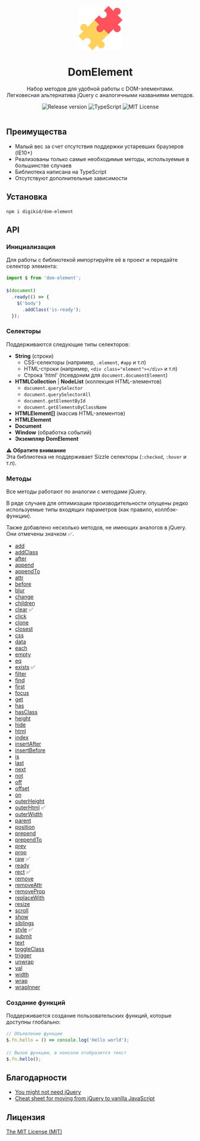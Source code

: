 <div align="center">
  <img alt="DomElement" src="https://github.com/digikid/dom-element/raw/main/logo.png" height="117" />
</div>

<div align="center">
  <h1>DomElement</h1>
  <p>Набор методов для удобной работы с DOM-элементами.<br>Легковесная альтернатива jQuery с аналогичными названиями методов.</p>
  <img src="https://img.shields.io/github/release/digikid/dom-element.svg?style=flat-square&logo=appveyor" alt="Release version">
  <img src="https://img.shields.io/github/languages/top/digikid/dom-element.svg?style=flat-square&logo=appveyor" alt="TypeScript">
  <img src="https://img.shields.io/github/license/digikid/dom-element.svg?style=flat-square&logo=appveyor" alt="MIT License">
  <br>
  <br>
</div>

## Преимущества

- Малый вес за счет отсутствия поддержки устаревших браузеров (IE10+)
- Реализованы только самые необходимые методы, используемые в большинстве случаев
- Библиотека написана на TypeScript
- Отсутствуют дополнительные зависимости

## Установка

```shell
npm i digikid/dom-element
```

## API

### Инициализация

Для работы с библиотекой импортируйте её в проект и передайте селектор элемента:

```js
import $ from 'dom-element';

$(document)
  .ready(() => {
    $('body')
      .addClass('is-ready');
  });
```

<a name="selectors"></a>

### Селекторы

Поддерживаются следующие типы селекторов:

- **String** (строки)
    - СSS-селекторы (например, `.element`, `#app` и т.п)
    - HTML-строки (например, `<div class="element"></div>` и т.п)
    - Строка 'html' (псевдоним для `document.documentElement`)
- **HTMLCollection** | **NodeList** (коллекция HTML-элементов)
    - `document.querySelector`
    - `document.querySelectorAll`
    - `document.getElementById`
    - `document.getElementsByClassName`
- **HTMLElement[]** (массив HTML-элементов)
- **HTMLElement**
- **Document**
- **Window** (обработка событий)
- **Экземпляр DomElement**

:warning: **Обратите внимание**  
Эта библиотека не поддерживает Sizzle селекторы (`:checked`, `:hover` и т.п).

### Методы

Все методы работают по аналогии с методами jQuery.

В ряде случаев для оптимизации производительности опущены редко
используемые типы входящих параметров (как правило, коллбэк-функции).

Также добавлено несколько методов, не имеющих аналогов в jQuery. Они отмечены значком :white_check_mark:.

- [add](https://github.com/digikid/dom-element/blob/main/METHODS.md#add)
- [addClass](https://github.com/digikid/dom-element/blob/main/METHODS.md#addClass)
- [after](https://github.com/digikid/dom-element/blob/main/METHODS.md#after)
- [append](https://github.com/digikid/dom-element/blob/main/METHODS.md#append)
- [appendTo](https://github.com/digikid/dom-element/blob/main/METHODS.md#appendTo)
- [attr](https://github.com/digikid/dom-element/blob/main/METHODS.md#attr)
- [before](https://github.com/digikid/dom-element/blob/main/METHODS.md#before)
- [blur](https://github.com/digikid/dom-element/blob/main/METHODS.md#blur)
- [change](https://github.com/digikid/dom-element/blob/main/METHODS.md#change)
- [children](https://github.com/digikid/dom-element/blob/main/METHODS.md#children)
- [clear](https://github.com/digikid/dom-element/blob/main/METHODS.md#clear) :white_check_mark:
- [click](https://github.com/digikid/dom-element/blob/main/METHODS.md#click)
- [clone](https://github.com/digikid/dom-element/blob/main/METHODS.md#clone)
- [closest](https://github.com/digikid/dom-element/blob/main/METHODS.md#closest)
- [css](https://github.com/digikid/dom-element/blob/main/METHODS.md#css)
- [data](https://github.com/digikid/dom-element/blob/main/METHODS.md#data)
- [each](https://github.com/digikid/dom-element/blob/main/METHODS.md#each)
- [empty](https://github.com/digikid/dom-element/blob/main/METHODS.md#empty)
- [eq](https://github.com/digikid/dom-element/blob/main/METHODS.md#eq)
- [exists](https://github.com/digikid/dom-element/blob/main/METHODS.md#exists) :white_check_mark:
- [filter](https://github.com/digikid/dom-element/blob/main/METHODS.md#filter)
- [find](https://github.com/digikid/dom-element/blob/main/METHODS.md#find)
- [first](https://github.com/digikid/dom-element/blob/main/METHODS.md#first)
- [focus](https://github.com/digikid/dom-element/blob/main/METHODS.md#focus)
- [get](https://github.com/digikid/dom-element/blob/main/METHODS.md#get)
- [has](https://github.com/digikid/dom-element/blob/main/METHODS.md#has)
- [hasClass](https://github.com/digikid/dom-element/blob/main/METHODS.md#hasClass)
- [height](https://github.com/digikid/dom-element/blob/main/METHODS.md#height)
- [hide](https://github.com/digikid/dom-element/blob/main/METHODS.md#hide)
- [html](https://github.com/digikid/dom-element/blob/main/METHODS.md#html)
- [index](https://github.com/digikid/dom-element/blob/main/METHODS.md#index)
- [insertAfter](https://github.com/digikid/dom-element/blob/main/METHODS.md#insertAfter)
- [insertBefore](https://github.com/digikid/dom-element/blob/main/METHODS.md#insertBefore)
- [is](https://github.com/digikid/dom-element/blob/main/METHODS.md#is)
- [last](https://github.com/digikid/dom-element/blob/main/METHODS.md#last)
- [next](https://github.com/digikid/dom-element/blob/main/METHODS.md#next)
- [not](https://github.com/digikid/dom-element/blob/main/METHODS.md#not)
- [off](https://github.com/digikid/dom-element/blob/main/METHODS.md#off)
- [offset](https://github.com/digikid/dom-element/blob/main/METHODS.md#offset)
- [on](https://github.com/digikid/dom-element/blob/main/METHODS.md#on)
- [outerHeight](https://github.com/digikid/dom-element/blob/main/METHODS.md#outerHeight)
- [outerHtml](https://github.com/digikid/dom-element/blob/main/METHODS.md#outerHtml) :white_check_mark:
- [outerWidth](https://github.com/digikid/dom-element/blob/main/METHODS.md#outerWidth)
- [parent](https://github.com/digikid/dom-element/blob/main/METHODS.md#parent)
- [position](https://github.com/digikid/dom-element/blob/main/METHODS.md#position)
- [prepend](https://github.com/digikid/dom-element/blob/main/METHODS.md#prepend)
- [prependTo](https://github.com/digikid/dom-element/blob/main/METHODS.md#prependTo)
- [prev](https://github.com/digikid/dom-element/blob/main/METHODS.md#prev)
- [prop](https://github.com/digikid/dom-element/blob/main/METHODS.md#prop)
- [raw](https://github.com/digikid/dom-element/blob/main/METHODS.md#raw) :white_check_mark:
- [ready](https://github.com/digikid/dom-element/blob/main/METHODS.md#ready)
- [rect](https://github.com/digikid/dom-element/blob/main/METHODS.md#rect) :white_check_mark:
- [remove](https://github.com/digikid/dom-element/blob/main/METHODS.md#remove)
- [removeAttr](https://github.com/digikid/dom-element/blob/main/METHODS.md#removeAttr)
- [removeProp](https://github.com/digikid/dom-element/blob/main/METHODS.md#removeProp)
- [replaceWith](https://github.com/digikid/dom-element/blob/main/METHODS.md#replaceWith)
- [resize](https://github.com/digikid/dom-element/blob/main/METHODS.md#resize)
- [scroll](https://github.com/digikid/dom-element/blob/main/METHODS.md#scroll)
- [show](https://github.com/digikid/dom-element/blob/main/METHODS.md#show)
- [siblings](https://github.com/digikid/dom-element/blob/main/METHODS.md#siblings)
- [style](https://github.com/digikid/dom-element/blob/main/METHODS.md#style) :white_check_mark:
- [submit](https://github.com/digikid/dom-element/blob/main/METHODS.md#submit)
- [text](https://github.com/digikid/dom-element/blob/main/METHODS.md#text)
- [toggleClass](https://github.com/digikid/dom-element/blob/main/METHODS.md#toggleClass)
- [trigger](https://github.com/digikid/dom-element/blob/main/METHODS.md#trigger)
- [unwrap](https://github.com/digikid/dom-element/blob/main/METHODS.md#unwrap)
- [val](https://github.com/digikid/dom-element/blob/main/METHODS.md#val)
- [width](https://github.com/digikid/dom-element/blob/main/METHODS.md#width)
- [wrap](https://github.com/digikid/dom-element/blob/main/METHODS.md#wrap)
- [wrapInner](https://github.com/digikid/dom-element/blob/main/METHODS.md#wrapInner)

### Создание функций

Поддерживается создание пользовательских функций, которые доступны глобально:

```js
// Объявление функции
$.fn.hello = () => console.log('Hello world');

// Вызов функции, в консоли отобразится текст
$.fn.hello();
```

## Благодарности

- [You might not need jQuery](https://youmightnotneedjquery.com)
- [Cheat sheet for moving from jQuery to vanilla JavaScript](https://tobiasahlin.com/blog/move-from-jquery-to-vanilla-javascript/)

## Лицензия

[The MIT License (MIT)](LICENSE)
